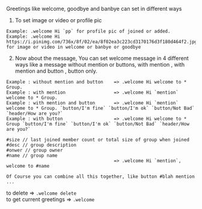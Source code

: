 Greetings like welcome, goodbye and banbye can set in different ways
1. To set image or video or profile pic<br>
```
Example: .welcome Hi `pp` for profile pic of joined or added.
Example: .welcome Hi https://i.pinimg.com/736x/8f/02/ea/8f02ea3c223cd3170176d3f180d464f2.jpg
for image or video in welcome or banbye or goodbye
```
2. Now about the message, You can set welcome message in 4 different ways like a message without mention or buttons, with mention , with mention and button , button only.

```
Example : without mention and button    => .welcome Hi welcome to * Group.
Example : with mention                  => .welcome Hi `mention` welcome to * Group.
Example : with mention and button       => .welcome Hi `mention` welcome to * Group. `button/I'm fine` `button/I'm ok` `button/Not Bad` `header/How are you?`
Example : with button                   => .welcome Hi welcome to * Group `button/I'm fine` `button/I'm ok` `button/Not Bad` `header/How are you?`

#size // last joined member count or total size of group when joined
#desc // group description
#onwer // group owner
#name // group name
                                        => .welcome Hi `mention`, welcome to #name

Of Course you can combine all this together, like button #blah mention ... 
```
to delete                => `.welcome delete `<br>
to get current greetings => `.welcome`